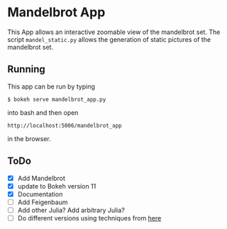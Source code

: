 # Mandelbrot App

This App allows an interactive zoomable view of the mandelbrot set. The script ```mandel_static.py``` allows the generation of static pictures of the mandelbrot set.

## Running
This app can be run by typing
```
$ bokeh serve mandelbrot_app.py
```
into bash and then open
```
http://localhost:5006/mandelbrot_app
```
in the browser.

## ToDo 
- [x] Add Mandelbrot
- [x] update to Bokeh version 11
- [x] Documentation
- [ ] Add Feigenbaum
- [ ] Add other Julia? Add arbitrary Julia?
- [ ] Do different versions using techniques from [here](https://www.ibm.com/developerworks/community/blogs/jfp/entry/How_To_Compute_Mandelbrodt_Set_Quickly?lang=en) 